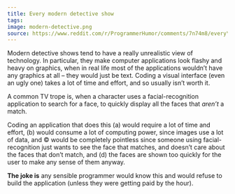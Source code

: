 ```yaml
---
title: Every modern detective show
tags:
image: modern-detective.png
source: https://www.reddit.com/r/ProgrammerHumor/comments/7n74m8/every\_modern\_detective\_show/
---
```


Modern detective shows tend to have a really unrealistic view of technology. In particular, they make computer applications look flashy and heavy on graphics, when in real life most of the applications wouldn’t have any graphics at all – they would just be text. Coding a visual interface (even an ugly one) takes a lot of time and effort, and so usually isn’t worth it.

A common TV trope is, when a character uses a facial-recognition application to search for a face, to quickly display all the faces that _aren’t_ a match.

Coding an application that does this (a) would require a lot of time and effort, (b) would consume a lot of computing power, since images use a lot of data, and © would be completely pointless since someone using facial-recognition just wants to see the face that matches, and doesn’t care about the faces that don’t match, and (d) the faces are shown too quickly for the user to make any sense of them anyway.

**The joke is** any sensible programmer would know this and would refuse to build the application (unless they were getting paid by the hour).